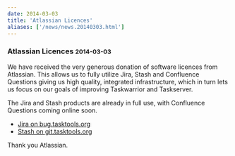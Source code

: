 ```yaml
---
date: 2014-03-03
title: 'Atlassian Licences'
aliases: ['/news/news.20140303.html']
---
```

<div class="col-md-8 main">
 <div class="row">
  <h3>
   Atlassian Licences
   <small>
    2014-03-03
   </small>
  </h3>
  <p>
   We have received the very generous donation of software licences
            from Atlassian.  This allows us to fully utilize Jira, Stash and
            Confluence Questions giving us high quality, integrated
            infrastructure, which in turn lets us focus on our goals of
            improving Taskwarrior and Taskserver.
  </p>
  <p>
   The Jira and Stash products are already in full use, with
            Confluence Questions coming online soon.
  </p>
  <ul class="list-unstyled">
   <li>
    <a href="http://bug.tasktools.org">
     Jira on bug.tasktools.org
    </a>
   </li>
   <li>
    <a href="http://git.tasktools.org">
     Stash on git.tasktools.org
    </a>
   </li>
  </ul>
  <p>
   Thank you Atlassian.
  </p>
 </div>
</div>

